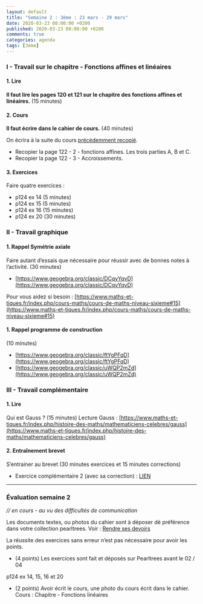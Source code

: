 ```yaml
---
layout: default
title: "Semaine 2 : 3ème : 23 mars - 29 mars"
date: 2020-03-23 08:00:00 +0200
published: 2020-03-23 08:00:00 +0200
comments: true
categories: agenda
tags: [3eme]
---
```



### I - Travail sur le chapitre - Fonctions affines et linéaires

#### 1. Lire

**Il faut lire les pages 120 et 121 sur le chapitre des fonctions affines et linéaires.** (15 minutes)

#### 2. Cours

**Il faut écrire dans le cahier de cours.** (40 minutes)

On écrira à la suite du cours [précédemment recopié](https://www.holomorphe.fr/posts/S1-3eme-16mars-22mars/). 

* Recopier la page 122 - 2 - fonctions affines. Les trois parties A, B et C.
* Recopier la page 122 - 3 - Accroissements.

#### 3. Exercices

Faire quatre exercices :

* p124 ex 14 (5 minutes)
* p124 ex 15 (5 minutes)
* p124 ex 16 (15 minutes)
* p124 ex 20 (30 minutes)

<!--more-->

### II - Travail graphique

#### 1. Rappel Symétrie axiale

Faire autant d’essais que nécessaire pour réussir avec de bonnes notes à l’activité. (30 minutes)

* [https://www.geogebra.org/classic/DCqyYqvD](https://www.geogebra.org/classic/DCqyYqvD)

Pour vous aidez si besoin : [https://www.maths-et-tiques.fr/index.php/cours-maths/cours-de-maths-niveau-sixieme#15](https://www.maths-et-tiques.fr/index.php/cours-maths/cours-de-maths-niveau-sixieme#15)

#### 1. Rappel programme de construction 

(10 minutes)

* [https://www.geogebra.org/classic/ftYgPFqD](https://www.geogebra.org/classic/ftYgPFqD)
* [https://www.geogebra.org/classic/uWQP2mZd](https://www.geogebra.org/classic/uWQP2mZd)

### III - Travail complémentaire

#### 1. Lire
Qui est Gauss ? (15 minutes)
Lecture Gauss : [https://www.maths-et-tiques.fr/index.php/histoire-des-maths/mathematiciens-celebres/gauss](https://www.maths-et-tiques.fr/index.php/histoire-des-maths/mathematiciens-celebres/gauss)

#### 2. Entraînement brevet

S’entrainer au brevet (30 minutes exercices et 15 minutes corrections)

* Exercice complémentaire 2 (avec sa correction) : [LIEN](/assets/doc/3eme/S2/3c2-bb2.pdf)

--------------------------------------

### Évaluation semaine 2

*// en cours - au vu des difficultés de communication*

Les documents textes, ou photos du cahier sont à déposer dé préférence dans votre collection pearltrees. Voir : [Rendre ses devoirs](/rendu/)

La réussite des exercices sans erreur n’est pas nécessaire pour avoir les points.

* (4 points) Les exercices sont fait et déposés sur Pearltrees avant le 02 / 04

p124 ex 14, 15, 16 et 20


* (2 points) Avoir écrit le cours, une photo du cours écrit dans le cahier. Cours : Chapitre - Fonctions
linéaires
